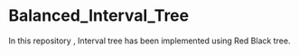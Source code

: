# Balanced_Interval_Tree
In this repository , Interval tree has been implemented using Red Black tree.
